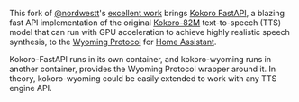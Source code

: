 This fork of [@nordwestt](https://github.com/nordwestt)'s [excellent work](https://github.com/nordwestt/kokoro-wyoming) 
brings [Kokoro FastAPI](https://github.com/remsky/Kokoro-FastAPI), a blazing fast API implementation of the original 
[Kokoro-82M](https://huggingface.co/hexgrad/Kokoro-82M) text-to-speech (TTS) model that can run with GPU acceleration 
to achieve highly realistic speech synthesis, to the [Wyoming Protocol](https://github.com/rhasspy/wyoming) for 
[Home Assistant](https://home-assistant.io).

Kokoro-FastAPI runs in its own container, and kokoro-wyoming runs in another container,  provides the Wyoming Protocol 
wrapper around it. In theory, kokoro-wyoming could be easily extended to work with any TTS engine API.
